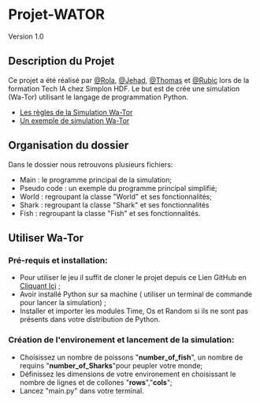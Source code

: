 # Projet-WATOR
Version 1.0



## Description du Projet

Ce projet a été réalisé par [@Rola](https://github.com/RolaMmss), [@Jehad](https://github.com/jadamin), [@Thomas](https://github.com/DonzerHD) et [@Rubic](https://github.com/ForskyOnly) lors de la formation Tech IA chez Simplon HDF. Le but est de crée une simulation (Wa-Tor) utilisant le langage de programmation Python. 


- [Les règles de la Simulation Wa-Tor](https://en.wikipedia.org/wiki/Wa-Tor#Rules)
- [Un exemple de simulation Wa-Tor](https://wa-tor.saidone.org/)


## Organisation du dossier

Dans le dossier nous retrouvons plusieurs fichiers:
- Main : le programme principal de la simulation;
- Pseudo code : un exemple du programme principal simplifié;
- World : regroupant la classe "World" et ses fonctionnalités;
- Shark : regroupant la classe "Shark" et ses fonctionnalités
- Fish : regroupant la classe "Fish" et ses fonctionnalités.



## Utiliser Wa-Tor 

### Pré-requis et installation:

- Pour utiliser le jeu il suffit de cloner le projet depuis ce Lien GitHub en [Cliquant Ici](https://github.com/RolaMmss/Projet-WATOR) ;
- Avoir installé Python sur sa machine ( utiliser un terminal de commande pour lancer la simulation) ;
- Installer et importer les modules Time, Os et Random si ils ne sont pas présents dans votre distribution de Python.

### Création de l'environement  et lancement de la simulation:
- Choisissez un nombre de poissons "**number_of_fish**", un nombre de requins "**number_of_Sharks**"pour peupler votre monde;
- Définissez les dimensions de votre environement en choisissant le nombre de lignes et de collones "**rows**","**cols**";
- Lancez "main.py" dans votre terminal.


